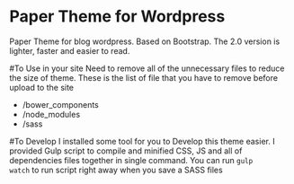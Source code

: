 # Paper Theme for Wordpress
Paper Theme for blog wordpress. Based on Bootstrap. The 2.0 version is lighter, faster and easier to read.

#To Use in your site
Need to remove all of the unnecessary files to reduce the size of theme. These is the list of file that you have to remove before upload to the site
- /bower_components
- /node_modules
- /sass

#To Develop
I installed some tool for you to Develop this theme easier. I provided Gulp script to compile and minified CSS, JS and all of dependencies files together in single command. You can run <code>gulp watch</code> to run script right away when you save a SASS files
